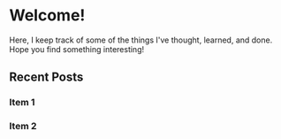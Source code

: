 # Welcome!

Here, I keep track of some of the things I've thought, learned, and done. Hope you find something interesting!

<section id="flexible_content" class="content">        
    <h2>Recent Posts</h2>
    <section class="posts">
        <div class="postcard"><h3>Item 1</h3></div>
        <div class="postcard"><h3>Item 2</h3></div>
    </section>
</section>